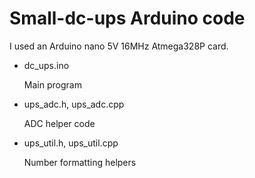 # Small-dc-ups Arduino code


I used an Arduino nano 5V 16MHz Atmega328P card.


* dc_ups.ino

  Main program


* ups_adc.h, ups_adc.cpp
    
  ADC helper code

* ups_util.h, ups_util.cpp

  Number formatting helpers

